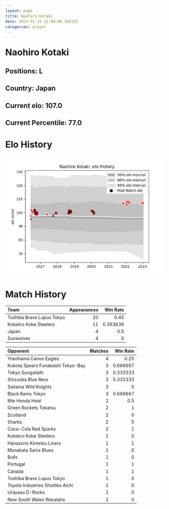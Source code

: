 ```yaml
---  
layout: page  
title: Naohiro Kotaki  
date: 2023-01-15 11:50:40.145325  
categories: player  
---
```

# Naohiro Kotaki

## Positions: L

## Country: Japan

## Current elo: 107.0

## Current Percentile: 77.0

# Elo History


![elo history](history_NaohiroKotaki.png)
# Match History


| Team                      |   Appearances |   Win Rate |
|:--------------------------|--------------:|-----------:|
| Toshiba Brave Lupus Tokyo |            20 |   0.45     |
| Kobelco Kobe Steelers     |            11 |   0.363636 |
| Japan                     |             4 |   0.5      |
| Sunwolves                 |             4 |   0        |

| Opponent                          |   Matches |   Win Rate |
|:----------------------------------|----------:|-----------:|
| Yokohama Canon Eagles             |         4 |   0.25     |
| Kubota Spears Funabashi Tokyo-Bay |         3 |   0.666667 |
| Tokyo Sungoliath                  |         3 |   0.333333 |
| Shizuoka Blue Revs                |         3 |   0.333333 |
| Saitama Wild Knights              |         3 |   0        |
| Black Rams Tokyo                  |         3 |   0.666667 |
| Mie Honda Heat                    |         2 |   0.5      |
| Green Rockets Tokatsu             |         2 |   1        |
| Scotland                          |         2 |   0        |
| Sharks                            |         2 |   0        |
| Coca-Cola Red Sparks              |         2 |   1        |
| Kobelco Kobe Steelers             |         1 |   0        |
| Hanazono Kintetsu Liners          |         1 |   1        |
| Munakata Sanix Blues              |         1 |   0        |
| Bulls                             |         1 |   0        |
| Portugal                          |         1 |   1        |
| Canada                            |         1 |   1        |
| Toshiba Brave Lupus Tokyo         |         1 |   0        |
| Toyota Industries Shuttles Aichi  |         1 |   0        |
| Urayasu D-Rocks                   |         1 |   0        |
| New South Wales Waratahs          |         1 |   0        |
